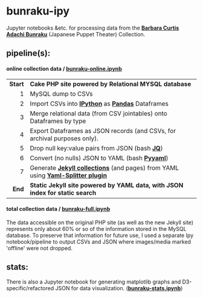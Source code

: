 # bunraku-ipy

Jupyter notebooks &etc. for processing data from the __[Barbara Curtis Adachi Bunraku](https://cul.github.io/bunraku-demo/)__ (Japanese Puppet Theater) Collection.

## pipeline(s):
#### online collection data / [bunraku-online.ipynb](https://github.com/mnyrop/bunraku-ipy/blob/master/bunraku-online.ipynb)

|               |             |
|-------------:|:-------------| 
| __Start__     | __Cake PHP site powered by Relational MYSQL database__ | 
| 1             | MySQL dump to CSVs     | 
| 2             | Import CSVs into __[IPython](https://ipython.org/)__ as __[Pandas](http://pandas.pydata.org/)__ Dataframes    | 
| 3             | Merge relational data (from CSV jointables) onto Dataframes by type    | 
| 4             | Export Dataframes as JSON records (and CSVs, for archival purposes only).   | 
| 5             | Drop null key:value pairs from JSON (bash __[JQ](https://stedolan.github.io/jq/)__)   | 
| 6             | Convert (no nulls) JSON to YAML (bash __[Pyyaml](http://pyyaml.org/)__)   | 
| 7             | Generate __[Jekyll collections](https://jekyllrb.com/docs/collections/)__ (and pages) from YAML using __[Yaml-Splitter plugin](https://github.com/mnyrop/yaml-splitter)__ |
| __End__       | __Static Jekyll site powered by YAML data, with JSON index for static search__ | 

#### total collection data / [bunraku-full.ipynb](https://github.com/mnyrop/bunraku-ipy/blob/master/bunraku-full.ipynb)

The data accessible on the original PHP site (as well as the new Jekyll site) represents only about 60% or so of the information stored in the MySQL database. To preserve that information for future use, I used a separate Ipy notebook/pipeline to output CSVs and JSON where images/media marked 'offline' were not dropped.


## stats:
There is also a Jupyter notebook for generating matplotlib graphs and D3-specific/refactored JSON for data visualization. (__[bunraku-stats.ipynb](https://github.com/mnyrop/bunraku-ipy/blob/master/stats/bunraku-stats.ipynb)__)
